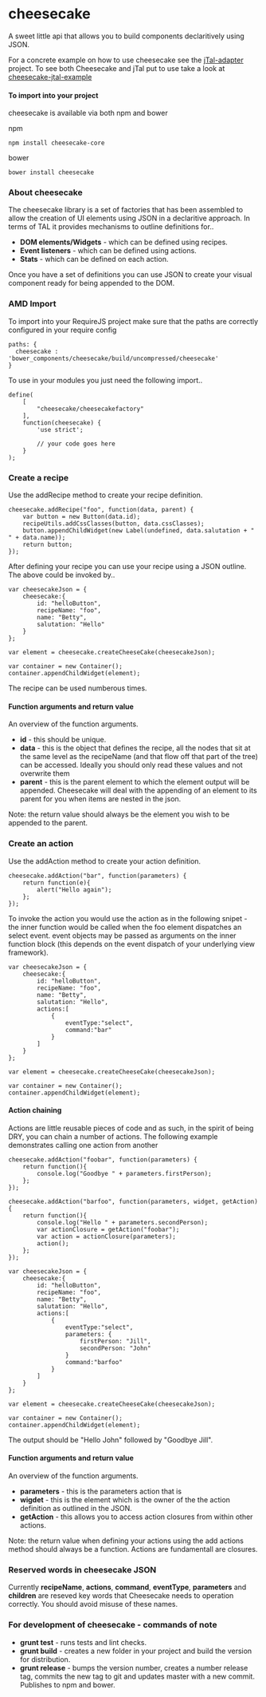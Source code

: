 # cheesecake
A sweet little api that allows you to build components declaritively using JSON.

For a concrete example on how to use cheesecake see the [jTal-adapter](https://github.com/DNR500/jtal-adapter) project. To see both Cheesecake and jTal put to use take a look at [cheesecake-jtal-example](https://github.com/DNR500/cheesecake-jtal-example)

#### To import into your project
cheesecake is available via both npm and bower

npm

```
npm install cheesecake-core
```

bower

```
bower install cheesecake
```

### About cheesecake

The cheesecake library is a set of factories that has been assembled to allow the creation of UI elements using JSON in a declaritive approach. In terms of TAL it provides mechanisms to outline definitions for..

* **DOM elements/Widgets** - which can be defined using recipes.
* **Event listeners** - which can be defined using actions.
* **Stats** - which can be defined on each action.

Once you have a set of definitions you can use JSON to create your visual component ready for being appended to the DOM.

### AMD Import
To import into your RequireJS project make sure that the paths are correctly configured in your require config

```
paths: {
  cheesecake : 'bower_components/cheesecake/build/uncompressed/cheesecake'
}

```
To use in your modules you just need the following import..

```
define(
    [
        "cheesecake/cheesecakefactory"
    ],
    function(cheesecake) {
        'use strict';
			
		// your code goes here 
    }
);

```


### Create a recipe
Use the addRecipe method to create your recipe definition.

```
cheesecake.addRecipe("foo", function(data, parent) {
    var button = new Button(data.id);
    recipeUtils.addCssClasses(button, data.cssClasses);
    button.appendChildWidget(new Label(undefined, data.salutation + " " + data.name));
    return button;
});  

```
After defining your recipe you can use your recipe using a JSON outline. The above could be invoked by..

```
var cheesecakeJson = {
    cheesecake:{
    	id: "helloButton",
        recipeName: "foo",
        name: "Betty",
        salutation: "Hello"
    }
};

var element = cheesecake.createCheeseCake(cheesecakeJson);

var container = new Container();
container.appendChildWidget(element);
```
The recipe can be used numberous times.

#### Function arguments and return value
An overview of the function arguments.

* **id** - this should be unique.
* **data** - this is the object that defines the recipe, all the nodes that sit at the same level as the recipeName (and that flow off that part of the tree) can be accessed. Ideally you should only read these values and not overwrite them
* **parent** - this is the parent element to which the element output will be appended. Cheesecake will deal with the appending of an element to its parent for you when items are nested in the json.

Note: the return value should always be the element you wish to be appended to the parent.

 
 
### Create an action
Use the addAction method to create your action definition. 

```
cheesecake.addAction("bar", function(parameters) {
    return function(e){
        alert("Hello again");
    };
});
```
To invoke the action you would use the action as in the following snipet - the inner function would be called when the foo element dispatches an select event. event objects may be passed as arguments on the inner function block (this depends on the event dispatch of your underlying view framework).

```
var cheesecakeJson = {
    cheesecake:{
    	id: "helloButton",
        recipeName: "foo",
        name: "Betty",
        salutation: "Hello",
        actions:[
        	{
        		eventType:"select",
        		command:"bar"
        	}
        ]
    }
};

var element = cheesecake.createCheeseCake(cheesecakeJson);

var container = new Container();
container.appendChildWidget(element);
```

#### Action chaining
Actions are little reusable pieces of code and as such, in the spirit of being DRY, you can chain a number of actions. The following example demonstrates calling one action from another

```
cheesecake.addAction("foobar", function(parameters) {
    return function(){
        console.log("Goodbye " + parameters.firstPerson);
    };
});

cheesecake.addAction("barfoo", function(parameters, widget, getAction) {
    return function(){
        console.log("Hello " + parameters.secondPerson);
        var actionClosure = getAction("foobar");
        var action = actionClosure(parameters);
        action();
    };
});

var cheesecakeJson = {
    cheesecake:{
    	id: "helloButton",
        recipeName: "foo",
        name: "Betty",
        salutation: "Hello",
        actions:[
        	{
        		eventType:"select",
        		parameters: {
        			firstPerson: "Jill",
        			secondPerson: "John"
        		}
        		command:"barfoo"
        	}
        ]
    }
};

var element = cheesecake.createCheeseCake(cheesecakeJson);

var container = new Container();
container.appendChildWidget(element);
```
The output should be "Hello John" followed by "Goodbye Jill".

#### Function arguments and return value
An overview of the function arguments.

* **parameters** - this is the parameters action that is 
* **wigdet** - this is the element which is the owner of the the action definition as outlined in the JSON.
* **getAction** - this allows you to access action closures from within other actions.

Note: the return value when defining your actions using the add actions method should always be a function. Actions are fundamentall are closures.

### Reserved words in cheesecake JSON
Currently **recipeName**, **actions**, **command**, **eventType**, **parameters** and **children** are reseved key words that Cheesecake needs to operation correctly. You should avoid misuse of these names.

### For development of cheesecake - commands of note
* **grunt test** - runs tests and lint checks.
* **grunt build** - creates a new folder in your project and build the version for distribution.
* **grunt release** - bumps the version number, creates a number release tag, commits the new tag to git and updates master with a new commit. Publishes to npm and bower.

